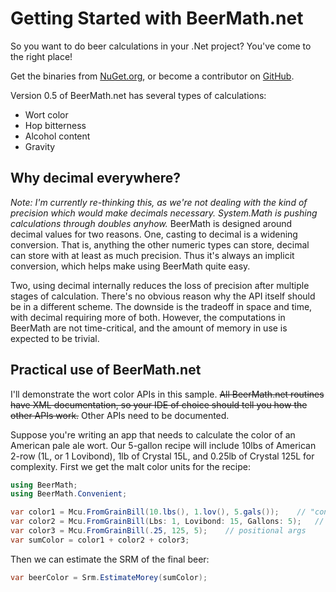 # Getting Started with BeerMath.net

So you want to do beer calculations in your .Net project?
You've come to the right place!

Get the binaries from [NuGet.org](https://www.nuget.org/packages/BeerMathLib/), or become a contributor on [GitHub](https://github.com/BeerMath).

Version 0.5 of BeerMath.net has several types of calculations:
* Wort color
* Hop bitterness
* Alcohol content
* Gravity

## Why decimal everywhere?
*Note: I'm currently re-thinking this, as we're not dealing with the kind of precision which would make decimals necessary. System.Math is pushing calculations through doubles anyhow.*
BeerMath is designed around decimal values for two reasons.
One, casting to decimal is a widening conversion.
That is, anything the other numeric types can store, decimal can store with at least as much precision.
Thus it's always an implicit conversion, which helps make using BeerMath quite easy.

Two, using decimal internally reduces the loss of precision after multiple stages of calculation.
There's no obvious reason why the API itself should be in a different scheme.
The downside is the tradeoff in space and time, with decimal requiring more of both.
However, the computations in BeerMath are not time-critical, and the amount of memory in use is expected to be trivial.

## Practical use of BeerMath.net
I'll demonstrate the wort color APIs in this sample.
<strike>All BeerMath.net routines have XML documentation, so your IDE of choice should tell you how the other APIs work.</strike>
Other APIs need to be documented.

Suppose you're writing an app that needs to calculate the color of an American pale ale wort.
Our 5-gallon recipe will include 10lbs of American 2-row (1L, or 1 Lovibond), 1lb of Crystal 15L, and 0.25lb of Crystal 125L for complexity.
First we get the malt color units for the recipe:

```csharp
using BeerMath;
using BeerMath.Convenient;

var color1 = Mcu.FromGrainBill(10.lbs(), 1.lov(), 5.gals());    // "convenient" API
var color2 = Mcu.FromGrainBill(Lbs: 1, Lovibond: 15, Gallons: 5);   // named args
var color3 = Mcu.FromGrainBill(.25, 125, 5);    // positional args
var sumColor = color1 + color2 + color3;
```

Then we can estimate the SRM of the final beer:

```csharp
var beerColor = Srm.EstimateMorey(sumColor);
```
